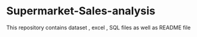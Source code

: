 # Supermarket-Sales-analysis
This repository contains dataset , excel , SQL files as well as README file 
